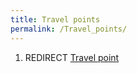 ```yaml
---
title: Travel points
permalink: /Travel_points/
---
```


1.  REDIRECT [Travel point](Travel_point "wikilink")